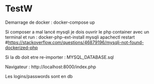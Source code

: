 # TestW

Demarrage de docker :
	docker-compose up

Si composer a mal lancé mysqli je dois ouvrir le php container avec un terminal et run :
	docker-php-ext-install mysqli
	apachectl restart
#https://stackoverflow.com/questions/46879196/mysqli-not-found-dockerized-php

Si la db doit etre re-importer : MYSQL_DATABASE.sql

Navigateur : http://localhost:8000/index.php

Les logins/passwords sont en db
